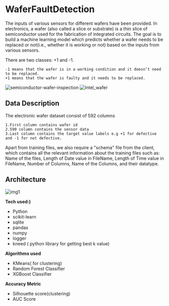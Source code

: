 # WaferFaultDetection
The inputs of various sensors for different wafers have been provided. In electronics, a wafer (also called a slice or substrate) is a thin slice of semiconductor used for the fabrication of integrated circuits. The goal is to build a machine learning model which predicts whether a wafer needs to be replaced or not(i.e., whether it is working or not) based on the inputs from various sensors.


There are two classes: +1 and -1.

    -1 means that the wafer is in a working condition and it doesn’t need to be replaced.
    +1 means that the wafer is faulty and it needs to be replaced.

![semiconductor-wafer-inspection](https://user-images.githubusercontent.com/76097123/159292194-78f9bc96-2be7-4e76-8aa0-028daa8b70e6.jpg) ![Intel_wafer](https://user-images.githubusercontent.com/76097123/159290987-e34f0992-f0ca-46de-81d4-aade006ee673.gif)

## Data Description
The electronic wafer dataset consist of 592 columns

    1.First column contains wafer id
    2.590 column contains the sensor data
    3.Last column contains the target value labels e.g +1 for defective and -1 for not defective.

Apart from training files, we also require a "schema" file from the client, which contains all the relevant information about the training files such as: Name of the files, Length of Date value in FileName, Length of Time value in FileName, Number of Columns, Name of the Columns, and their datatype.

## Architecture

![img1](https://user-images.githubusercontent.com/76097123/159437449-e1b70734-59ae-452c-968f-18850d04e073.jpg)

**Tech used:)**

- Python
- scikit-learn
- sqlite
- pandas
- numpy
- logger
- kneed ( python library for getting best k value)

**Algorithms used**

- KMeans( for clustering)
- Random Forest Classifier
- XGBoost Classifier

**Accuracy Metric** 

- Silhouette score(clustering)
- AUC Score
